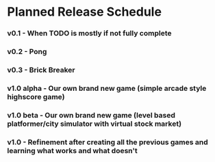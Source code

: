 # Planned Release Schedule
### v0.1 - When TODO is mostly if not fully complete
### v0.2 - Pong
### v0.3 - Brick Breaker
### v1.0 alpha - Our own brand new game (simple arcade style highscore game)
### v1.0 beta - Our own brand new game (level based platformer/city simulator with virtual stock market)
### v1.0 - Refinement after creating all the previous games and learning what works and what doesn't

